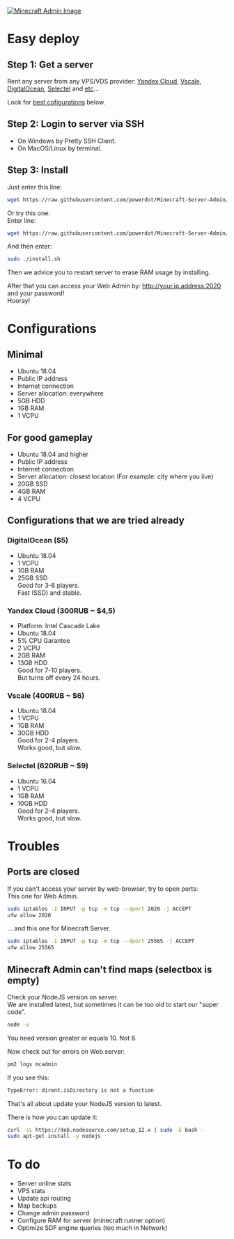 [![Minecraft Admin Image](https://storage.yandexcloud.net/actid-storage/Minecraft-Server-Admin/mnjs.png)](https://github.com/powerdot/Minecraft-Server-Admin)

# Easy deploy

## Step 1: Get a server
Rent any server from any VPS/VDS provider: [Yandex Cloud](https://cloud.yandex.ru/), [Vscale](https://vscale.io/), [DigitalOcean](https://www.digitalocean.com/), [Selectel](https://selectel.ru/) and [etc](https://www.techradar.com/news/best-vps-hosting)...

Look for [best cofigurations](#for-good-gameplay) below.

## Step 2: Login to server via SSH
* On Windows by Pretty SSH Client.
* On MacOS/Linux by terminal.

## Step 3: Install

Just enter this line:
```bash
wget https://raw.githubusercontent.com/powerdot/Minecraft-Server-Admin/master/install.sh && chmod +x install.sh && ./install.sh
```

Or try this one:  
Enter line:
```bash
wget https://raw.githubusercontent.com/powerdot/Minecraft-Server-Admin/master/install.sh && chmod +x install.sh
```
And then enter:
```bash
sudo ./install.sh
```

Then we advice you to restart server to erase RAM usage by installing.  

After that you can access your Web Admin by: http://your.ip.address:2020 and your password!  
Hooray!

# Configurations

## Minimal
* Ubuntu 18.04
* Public IP address
* Internet connection
* Server allocation: everywhere
* 5GB HDD
* 1GB RAM
* 1 VCPU

## For good gameplay
* Ubuntu 18.04 and higher
* Public IP address
* Internet connection
* Server allocation: closest location (For example: city where you live)
* 20GB SSD
* 4GB RAM
* 4 VCPU

## Configurations that we are tried already

### DigitalOcean ($5)
* Ubuntu 18.04
* 1 VCPU
* 1GB RAM
* 25GB SSD  
Good for 3-6 players.  
Fast (SSD) and stable.

### Yandex Cloud (300RUB ~ $4,5)
* Platform: Intel Cascade Lake
* Ubuntu 18.04
* 5% CPU Garantee
* 2 VCPU
* 2GB RAM
* 13GB HDD  
Good for 7-10 players.  
But turns off every 24 hours.

### Vscale (400RUB ~ $6)
* Ubuntu 18.04
* 1 VCPU
* 1GB RAM
* 30GB HDD  
Good for 2-4 players.  
Works good, but slow.

### Selectel (620RUB ~ $9)
* Ubuntu 16.04
* 1 VCPU
* 1GB RAM
* 10GB HDD  
Good for 2-4 players.  
Works good, but slow.

# Troubles

## Ports are closed
If you can't access your server by web-browser, try to open ports:  
This one for Web Admin.
```bash
sudo iptables -I INPUT -p tcp -m tcp --dport 2020 -j ACCEPT
ufw allow 2020
```
... and this one for Minecraft Server.
```bash
sudo iptables -I INPUT -p tcp -m tcp --dport 25565 -j ACCEPT
ufw allow 25565
```

## Minecraft Admin can't find maps (selectbox is empty)
Check your NodeJS version on server.  
We are installed latest, but sometimes it can be too old to start our "super code".  
```bash
node -v
```
You need version greater or equals 10. Not 8.

Now check out for errors on Web server:
```bash
pm2 logs mcadmin
```
If you see this:
```bash
TypeError: dirent.isDirectory is not a function
```
That's all about update your NodeJS version to latest.  

There is how you can update it:
```bash
curl -sL https://deb.nodesource.com/setup_12.x | sudo -E bash -
sudo apt-get install -y nodejs
```

# To do
* Server online stats
* VPS stats
* Update api routing
* Map backups
* Change admin password
* Configure RAM for server (minecraft runner option)
* Optimize SDF engine queries (too much in Network)
